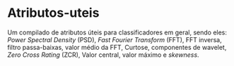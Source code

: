 # Atributos-uteis
 Um compilado de atributos úteis para classificadores em geral, sendo eles:  *Power Spectral Density* (PSD), *Fast Fourier Transform* (FFT), FFT inversa, filtro passa-baixas, valor médio da FFT, Curtose, componentes de wavelet, *Zero Cross Rating* (ZCR), Valor central, valor máximo e *skewness*.
